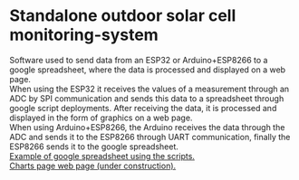 # Standalone outdoor solar cell monitoring-system
Software used to send data from an ESP32 or Arduino+ESP8266 to a google spreadsheet, where the data is processed and displayed on a web page.<br>
When using the ESP32 it receives the values of a measurement through an ADC by SPI communication and sends this data to a spreadsheet through google script deployments. After receiving the data, it is processed and displayed in the form of graphics on a web page.<br>
When using Arduino+ESP8266, the Arduino receives the data through the ADC and sends it to the ESP8266 through UART communication, finally the ESP8266 sends it to the google spreadsheet.<br>
<a href="https://docs.google.com/spreadsheets/d/1as9wJFIINmXNEiZtwQfexIcdRDS1L1k5qA1dt9N_czA/edit?usp=sharing">Example of google spreadsheet using the scripts.</a><br>
<a href="https://albertkcr.github.io/standalone-outdoor-solar-cell-monitoring-system/">Charts page web page (under construction).</a>
